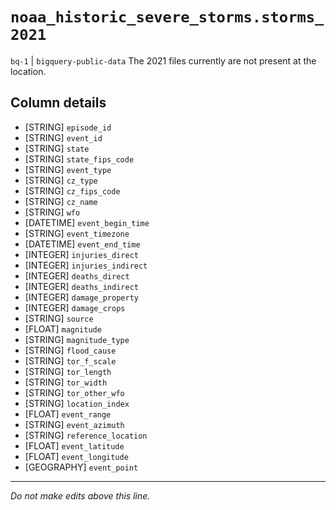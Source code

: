 # `noaa_historic_severe_storms.storms_2021`
`bq-1` | `bigquery-public-data`
 The 2021 files currently are not present at the location.

## Column details
* [STRING]    `episode_id`
* [STRING]    `event_id`
* [STRING]    `state`
* [STRING]    `state_fips_code`
* [STRING]    `event_type`
* [STRING]    `cz_type`
* [STRING]    `cz_fips_code`
* [STRING]    `cz_name`
* [STRING]    `wfo`
* [DATETIME]  `event_begin_time`
* [STRING]    `event_timezone`
* [DATETIME]  `event_end_time`
* [INTEGER]   `injuries_direct`
* [INTEGER]   `injuries_indirect`
* [INTEGER]   `deaths_direct`
* [INTEGER]   `deaths_indirect`
* [INTEGER]   `damage_property`
* [INTEGER]   `damage_crops`
* [STRING]    `source`
* [FLOAT]     `magnitude`
* [STRING]    `magnitude_type`
* [STRING]    `flood_cause`
* [STRING]    `tor_f_scale`
* [STRING]    `tor_length`
* [STRING]    `tor_width`
* [STRING]    `tor_other_wfo`
* [STRING]    `location_index`
* [FLOAT]     `event_range`
* [STRING]    `event_azimuth`
* [STRING]    `reference_location`
* [FLOAT]     `event_latitude`
* [FLOAT]     `event_longitude`
* [GEOGRAPHY] `event_point`

-------------------------------------------------------------------------------
*Do not make edits above this line.*
